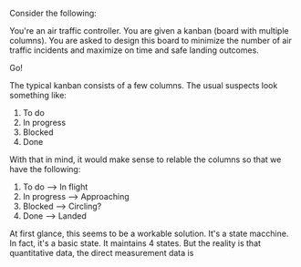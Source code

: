 Consider the following:

You're an air traffic controller. You are given a kanban (board with multiple columns). You are asked to design this board to minimize the number of air traffic incidents and maximize on time and safe landing outcomes.

Go!

The typical kanban consists of a few columns. The usual suspects look something like:
1. To do
1. In progress
1. Blocked
1. Done

With that in mind, it would make sense to relable the columns so that we have the following:
1. To do --> In flight
1. In progress --> Approaching
1. Blocked --> Circling?
1. Done --> Landed

At first glance, this seems to be a workable solution. It's a state macchine. In fact, it's a basic state. It maintains 4 states. But the reality is that quantitative data, the direct measurement data is 
